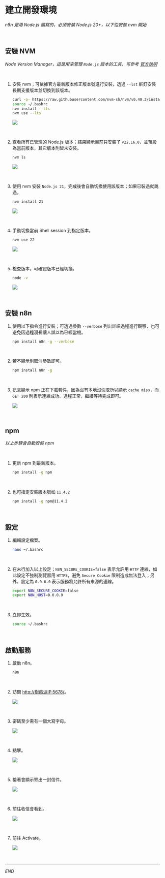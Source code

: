 # 建立開發環境

_n8n 是用 Node.js 編寫的，必須安裝 Node.js 20+，以下從安裝 nvm 開始_

<br>

## 安裝 NVM

_Node Version Manager，這是用來管理 `Node.js` 版本的工具，可參考 [官方說明](https://github.com/nvm-sh/nvm#installing-and-updating)_

<br>

1. 安裝 nvm；可依據官方最新版本修正版本號進行安裝，透過 `--lst` 斬釘安裝長期支援版本並切換到該版本。

    ```bash
    curl -o- https://raw.githubusercontent.com/nvm-sh/nvm/v0.40.3/install.sh | bash
    source ~/.bashrc
    nvm install --lts
    nvm use --lts
    ```

    ![](images/img_02.png)

<br>

2. 查看所有已管理的 Node.js 版本；結果顯示目前只安裝了 `v22.16.0`，並預設為當前版本，其它版本則皆未安裝。

    ```bash
    nvm ls
    ```

    ![](images/img_30.png)

<br>

3. 使用 nvm 安裝 `Node.js 21`，完成後會自動切換使用該版本；如果已裝過就跳過。

    ```bash
    nvm install 21
    ```

    ![](images/img_31.png)

<br>

4. 手動切換當前 Shell session 到指定版本。

    ```bash
    nvm use 22
    ```

    ![](images/img_32.png)

<br>

5. 檢查版本，可確認版本已經切換。

    ```bash
    node -v
    ```

    ![](images/img_33.png)

<br>

## 安裝 n8n

1. 使用以下指令進行安裝；可透過參數 `--verbose` 列出詳細過程進行觀察，也可避免因過程漫長讓人誤以為已經當機。

    ```bash
    npm install n8n -g --verbose
    ```

<br>

2. 若不顯示則取消參數即可。

    ```bash
    npm install n8n -g
    ```

<br>

3. 訊息顯示 npm 正在下載套件，因為沒有本地沒快取所以顯示 `cache miss`，而 `GET 200` 則表示連線成功、過程正常，繼續等待完成即可。

    ![](images/img_01.png)

<br>

## npm

_以上步驟會自動安裝 npm_

<br>

1. 更新 npm 到最新版本。

    ```bash
    npm install -g npm
    ```

<br>

2. 也可指定安裝版本號如 `11.4.2`

    ```bash
    npm install -g npm@11.4.2
    ```

<br>

## 設定

1. 編輯設定檔案。

    ```bash
    nano ~/.bashrc
    ```

<br>

2. 在末行加入以上設定；`N8N_SECURE_COOKIE=false` 表示允許用 `HTTP` 連線，如此設定不強制瀏覽器用 `HTTPS`，避免 `Secure Cookie` 限制造成無法登入；另外，設定為 `0.0.0.0` 表示服務將允許所有來源的連線。

    ```bash
    export N8N_SECURE_COOKIE=false
    export N8N_HOST=0.0.0.0
    ```

<br>

3. 立即生效。

    ```bash
    source ~/.bashrc
    ```

<br>

## 啟動服務

1. 啟動 n8n。

    ```bash
    n8n
    ```

<br>

2. 訪問 [http://樹莓派IP:5678/](http://樹莓派IP:5678/)。

    ![](images/img_03.png)

<br>

3. 密碼至少需有一個大寫字母。

    ![](images/img_21.png)

<br>

4. 點擊。

    ![](images/img_04.png)

<br>

5. 接著會顯示寄出一封信件。

    ![](images/img_22.png)

<br>

6. 前往收信會看到。

    ![](images/img_23.png)

<br>

7. 前往 Activate。

    ![](images/img_24.png)

<br>

___

_END_